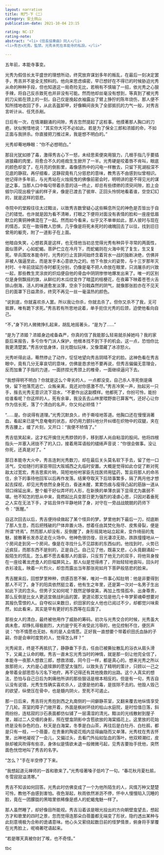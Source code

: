 ```yaml
---
layout: narrative
title: 死鬥-下（二）
category: 安土桃山
publication-date: 2021-10-04 23:15

rating: NC-17
rating-note:
abstract: "<li>《信長協奏曲》同人</li>
<li>秀吉x光秀。監禁。光秀未死在本能寺的私設。</li>"

---
```


五年前，本能寺事变。

光秀为假信长太平盛世的理想所动，终究放弃谋划多年的叛乱，在最后一刻决定罢手，秀吉并不是全无预料的。他向来思虑缜密，早已想好在不得已的时候胁迫光秀从命的种种手段，但也知道这一局奇险无比，若稍有不慎输了一招，依光秀之心狠手辣，将自己反杀致死也并非没有可能。然而他却丝毫没有想到，等真到了被光秀的刀尖抵在颈上的一刻，自己仅是挽起衣袖露出了臂上狰狞的陈年烧伤，那人便不知所措地收回了手，从此丢盔卸甲，好像瞬间丧失了全部抵抗的力气一般，对秀吉言听计从、任凭杀剐。

日后有一次，在情潮翻涌的间隙，秀吉忽然提起了这桩事。他摸著那人胸口的刀疤，状似惋惜地说：“其实你大可不必如此。若是为了保全三郎和浓姬的命，不如正面与我拼杀。你直接把刀推过来，我是想不明白的。”

光秀却蓦地睁眼：“你不必想明白。”

那目光犹如掺了毒，激得秀吉心下一怒，未经思索便突用狠力，几根手指几乎要插进狼藉的肉里，将愈合不久的疮痂生生掀开了一半。光秀硬是咬着唇不肯叫，眼底的颜色却变了，在月亮的倒影里，毒像感热中的闪电一样散去，只留下死湖般深不见底的静寂。再仔细看，这静寂竟有几分慈悲的意味，教秀吉不由感到似曾相识。他记得许多年前，与光秀站在火烛摇曳的佛像前密会时，明明讲的是不得见光的谋逆之事，当那人口中每句带着杀意的话一终止，却总有些缥缈的须臾间隙，脸上会俶尔闪现出极宁谧的样子来，像是已渡去了彼岸、正回头怜悯地看着谁，空空幻幻的，就是这样的慈悲。

寺院中的堂殿往往太过黯淡，以致秀吉数曾疑心这些瞬息所见的神色是否皆出于自己的错觉。也许就是因为看不清晰，打眼之下便将对面没有表情的脸和一座座低眉默立的黄铜神佛混在了一起。然而如今看来，似乎又不单单如此，那人彼时与现在的情态，实在一致得教人恐惧，几乎像是将死未死时的魂魄回去了以往，找到旧日曾用的躯壳，附了一道影子在上面。

他暗自失笑，心想若真是这样，也无怪他当初总觉得光秀有种异乎寻常的两面性，面似菩萨，心如蛇蝎。菩萨伫立在冷月下，而蛇蝎则在火海中死了复生，生又复死。举兵围攻本能寺时，光秀的行止言辞间始终含着背水一战的独断决绝，仿佛并非被人强逼至此，而是发乎本心意欲为之的。他下令放火的姿势，与十三岁那年灭村时、十年前烧延历寺时都无分别，仍像是毫不把人命放在眼里，只消屠杀的兴致一起，那些教生灵涂炭的炽焰便自他的骨血中阴阴惨惨地爆发出来了。唯一的区别仅是身侧飘摇的旗，从鲜红的木瓜纹变作了暗蓝的桔梗花，在夜幕下映着苍苍火舌排山倒海，活人的味道愈发淡薄，空余下剑戟森然的阴气，就像那张脸亦在不见天日的面罩下日益肃杀，终究不再见一丝一毫温热的颜色。

“说到底，你就喜欢杀人罢。所以我让你杀，你就去杀了。但你又杀不了我，无可抵罪，唯有跪下求死。”秀吉若有所思地说着，单手扼住光秀的后颈，迫使他看向自己。

“不，”身下的人微微挣扎起来，胡乱地摇著头，“是为了……”

“是为了浓姬？浓姬身边戒备森严，你真的信了我能那么轻易就杀掉她吗？我的家臣后来报告，多亏你专门派人保护，他根本找不到下手的机会。这一点，恐怕你比我更清楚罢。”秀吉伏低身体，目光既似玩味，又像潜藏了冰凉怒火。

光秀听得此话，蓦然停止了动作，怔怔地望向秀吉阴晴不定的脸。这神色看在秀吉眼中，竟有几分无辜哀切的意味，仿佛是恳求他不要再说，但秀吉偏偏无意理会，反而加重了手指的力道，一面挤捏光秀颈上的椎骨，一面继续逼问下去。

“我想得明不明白？你就是这么个卑劣的人，一点都没变。自己杀人寻死倒是痛快，留下他落荒逃亡、众叛亲离，竟还对你感激不尽。”秀吉冷笑一声，抬起另一只手，揩去光秀无意识流下泪水，“不要作出这副模样。他都死了，你扮可怜，能扮给谁看呢？你这样的人，死有余辜，我没丢去山林里喂野兽已算客气，还好心让你作为信长死，落了个清白的名声，你又何必矫情？”

“……是。你说得有道理。”光秀沉默良久，终于嘶哑地答道。他胸口还在慢慢淌著血，看起来已是气息奄奄的状态，却仍用力颤抖地分开纠缠在织物中的双腿，夹在秀吉腰上，缓了片刻，又开口：“我便不矫情了。”

秀吉低笑起来，这才松开擒住光秀脖颈的手，移到那人尚自粘湿的股间。他将四根指头一并塞入闭拢不了的入口，接着用耳语般的缱绻声音说：“你很会做事。没让你死，还真是对了。"

那日本能寺大火中，秀吉连刺光秀数刀，却在最后关头莫名软下手去，留了他一口活气，交给随行的家臣带回大阪城西之丸临时安置。大概是觉得如此仓促了断对死敌太过宽宏，秀吉思索片晌，简短地吩咐家臣先找医师用猛药，暂且将那人的命吊住，余下的事待他回军以后再作发落。结果夺取天下后琐事繁多，隔了两月他才想起去探视，却见光秀依然全身死白，昏迷未醒，累累伤痕与瘦得凸起的筋脉一道从领口绵延出来，整个躯干好似弄坏的人形，在新换的单薄衣装下显得尤为羸弱不堪。他不知怎的怒从中来，竟燃起比兵变那日更为强烈的凌虐心思，只因对着垂死之人实在无法下手，才姑且佯作平静地转了身，对守在一旁战战兢兢的药师下令：“医醒。”

自这次回去以后，秀吉便持续做起了某个怪异的梦。梦里他刺下最后一刀，彻底断了那人生息，而后把残破的尸体弃置火场，想着任由其焚化殆尽、皮焦骨裂，便是所谓“终焉”。然而那人却没有，反倒醒了，身形摇晃地站立起来，变作绮丽的鬼魅，披散著长发赤足走在火场中。他神色很彷徨，目光凄凉无助，跌跌撞撞地从一个房间走到另一个房间，像是在寻找什么不见踪影的东西似的。他找到时，火势已近疯狂，而那东西不是别的，正是自己。自己见了他，既喜又悲，心头竟翻涌起一股陌生的慌乱，怎么都不愿去看那人的面容，只反剪了他无力的双手，将他背身按在一座绘著龙虎食人的巨幅屏风上。那人似是觉得疼了，开始轻轻地哀叫，回头时衣衫凌乱，映着一片烈火，却忽而露出当年那张宛如月下菩萨般慈悲的脸来。

秀吉醒来后，回想梦里种种，倶感百思不解，唯对一件事心知肚明：他是非要得到那人不可了。身下的阳具依然挺立着，他有生之年里，还是第一次对一名男子生出如此下流的念头。但男子又如何呢？既然足够俊美，再加上性情孤冷、出身尊贵，那么反倒是比女人更适宜做战利品的罢，更遑论那又恰是他几十年梦萦魂牵想要对其报仇雪恨的人。自夺权以来数日，织田家的女人他也已阅过不少，却都觉兴味索然，如此看来，其实是早有更好的东西等在后面了。

那些女人的清白，最终被他用作了威胁的筹码。初次与光秀交合的时候，光秀虽大病未愈，却挣扎得极剧烈，大约是宁死不肯受此污辱的，他见控制不住，便厉声说：“你不情愿也无妨，有的是人会情愿。正好我一直想要个带着织田氏血脉的子嗣，你是会审时度势的人，觉得怎么样？”

光秀闻言，终是不再抵抗了，静静垂下手去，任由已被撕扯散乱的浴衣从肩头滑下，又阖上认命的眼。秀吉一直未忘光秀当时的神情，就是那一刻让他完全信了，本能寺一夜那人想救三郎，想救浓姬，同今日一样，都是真心的。想来光秀之所以放那把火，大约是心底赎罪的愿望太强烈，以致失去了精明的策计，只顾以一己之身带着全部恩怨与污名下地府，再不记得还有其他挽救的出路。这个人真实的想法，恐怕与自己日后为刺痛他所讲的那些狠话是根本相反的。但是有一句，秀吉自认没有说错，光秀生性确实喜欢杀人，这便是他的毒，是拔除不去的。他毁人毁己的欲望，纵使压在骨中，也是髓内阴火，至死不可遏止。

那一日后来，秀吉将光秀抱到西之丸南侧的一间僻静茶室，又翻来覆去地纵情享受了几轮。茶室的障子门敞开着，外面是枫树环绕的枯山水庭院，是时恰值日落，斜雨纷纷，连枯寂的沙石表面都仿似铺了一层濡湿的清光。黯淡的光线散射到屋子里，越过二人交缠的身影，照在壁龛阴影中含苞欲放的海棠插花上。这里放的花始终是没有杂色的白，秋天是白海棠，冬季是白山茶，再往后是白牡丹、白杜鹃，都是只有一枝，一个蓓蕾，在贵重的陶瓷花瓶内显得幽隐而又单薄。光秀枕在秀吉怀里，出神地凝视了一会儿，又偏过头，去看门外灿如坠血的落叶。他双颊潮红，皮肤却被风吹得有些凉，身体似是情欲未退一般微微弓起，见秀吉要抬手抚他，突然面色恍惚地叫了秀吉的名字。

“怎么？”手在半空停了下来。

“我想起道元禅师的一首和歌来了。”光秀哑著嗓子低吟了一句。“春花秋月夏杜鹃，冬雪寂寂溢清寒。”

秀吉不知该如何回答。光秀此时仿佛变成了一个为他所陌生的人，风情万种又楚楚可怜，教他不由感到害怕。夜色渐起，秋雨依然淅沥不停，怀中人慢慢陷入沉睡的脸，竟在一团朦胧的黑暗里依稀像是惑人的蛇蝎鬼魅一样了。

那人虽然睡了，却好像目所能视。秀吉沿着该是眼光投出的方向朝壁龛望去，想起方才和歌里的四时之景，忽而觉得连那朵白蓓蕾都无端变了形状，隐约透出某种与此刻意境极为合称的诡谲意味。他心头又萦绕起数日前的怪梦情景，俯身将手掌覆在光秀脸上，呢喃著呓语起来。

“若是哪天真被你封了喉，也不奇怪。”

tbc
